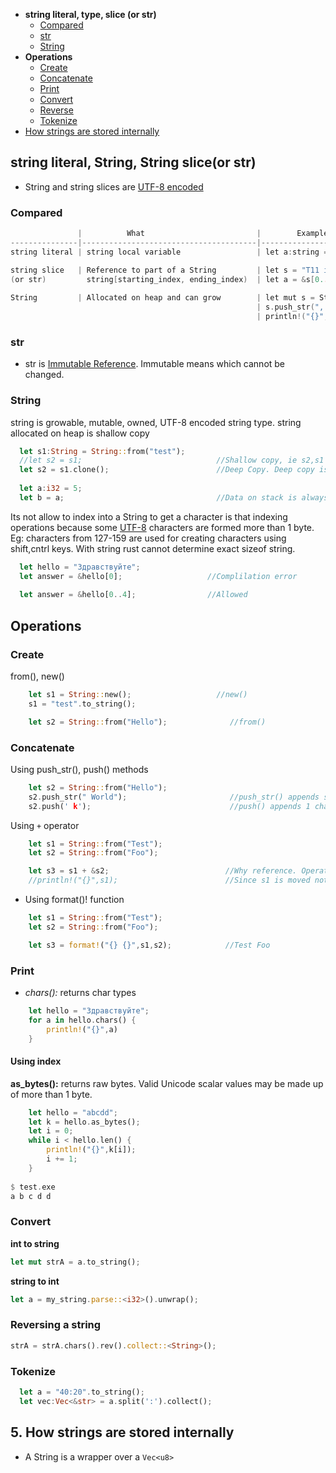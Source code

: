 - **string literal, type, slice (or str)**
  - [Compared](#vs)
  - [str](#s1)
  - [String](#s2)
- **Operations**
  - [Create](#cre)
  - [Concatenate](#con)
  - [Print](#p)
  - [Convert](#convert)
  - [Reverse](#reverse)
  - [Tokenize](#t)
- [How strings are stored internally](#internal)


<a name=lts></a>
## string literal, String, String slice(or str)
- String and string slices are [UTF-8 encoded](/Languages/Programming_Languages/C/Character_Sets/)

<a name=vs></a>
### Compared
```c
               |          What                         |        Example                 |   Stored on  |
---------------|---------------------------------------|--------------------------------|--------------|--
string literal | string local variable                 | let a:string = "test";         |   Stack     

string slice   | Reference to part of a String         | let s = "T11 is Consistency";  |
(or str)         string[starting_index, ending_index)  | let a = &s[0..3];  //T11
                 
String         | Allocated on heap and can grow        | let mut s = String::from("he");
                                                       | s.push_str(", world!");
                                                       | println!("{}", s);                 
```
<a name=s1></a>
### str
- str is [Immutable Reference](/Languages/Programming_Languages/Rust). Immutable means which cannot be changed.

<a name=s2></a>
### String
string is growable, mutable, owned, UTF-8 encoded string type. string allocated on heap is shallow copy
```rs
  let s1:String = String::from("test");
  //let s2 = s1;                              //Shallow copy, ie s2,s1 both point to same memory. COMPLIER ERROR
  let s2 = s1.clone();                        //Deep Copy. Deep copy is costly operation.
  
  let a:i32 = 5;
  let b = a;                                  //Data on stack is always deep copied
```
Its not allow to index into a String to get a character is that indexing operations because some [UTF-8](/Languages/Programming_Languages/C/Character_Sets/) characters are formed more than 1 byte. Eg: characters from 127-159 are used for creating characters using shift,cntrl keys. With string rust cannot determine exact sizeof string.
```rust
  let hello = "Здравствуйте";                 
  let answer = &hello[0];                   //Complilation error
  
  let answer = &hello[0..4];                //Allowed
```

## Operations
<a name=cre></a>
### Create
from(), new()
```rs
    let s1 = String::new();                   //new()
    s1 = "test".to_string();

    let s2 = String::from("Hello");              //from()
```

<a name=con></a>
### Concatenate
Using push_str(), push() methods
```rs
    let s2 = String::from("Hello");
    s2.push_str(" World");                       //push_str() appends string.
    s2.push(' k');                               //push() appends 1 character
```
Using `+` operator
```rs
    let s1 = String::from("Test");
    let s2 = String::from("Foo");

    let s3 = s1 + &s2;                          //Why reference. Operator + uses add method `fn add(self, s: &str) -> String {..}`
    //println!("{}",s1);                        //Since s1 is moved not copied
```
  - Using format()! function
```rust
    let s1 = String::from("Test");
    let s2 = String::from("Foo");

    let s3 = format!("{} {}",s1,s2);            //Test Foo  
```

<a name=p></a>
### Print
- _chars():_ returns char types
```rs
    let hello = "Здравствуйте";
    for a in hello.chars() {
        println!("{}",a)
    }
```
#### Using index
**as_bytes():** returns raw bytes. Valid Unicode scalar values may be made up of more than 1 byte.
```rs
    let hello = "abcdd";
    let k = hello.as_bytes();
    let i = 0;
    while i < hello.len() {
        println!("{}",k[i]);
        i += 1;
    }
    
$ test.exe
a b c d d
```

<a name=convert></a>
### Convert
**int to string**
```rs
let mut strA = a.to_string();
```
**string to int**
```rust
let a = my_string.parse::<i32>().unwrap();
```

<a name=rev></a>
### Reversing a string
```rs
strA = strA.chars().rev().collect::<String>();
```

<a name=t></a>
### Tokenize
```rs
  let a = "40:20".to_string();
  let vec:Vec<&str> = a.split(':').collect();
```

<a name=internal></a>
## 5. How strings are stored internally
- A String is a wrapper over a `Vec<u8>`
